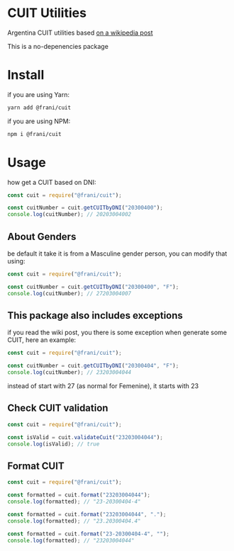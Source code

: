 # CUIT Utilities

Argentina CUIT utilities based [on a wikipedia post](https://es.wikipedia.org/wiki/Clave_%C3%9Anica_de_Identificaci%C3%B3n_Tributaria)

This is a no-depenencies package

# Install

if you are using Yarn:

```sh
yarn add @frani/cuit
```

if you are using NPM:

```sh
npm i @frani/cuit
```

# Usage

how get a CUIT based on DNI:

```js
const cuit = require("@frani/cuit");

const cuitNumber = cuit.getCUITbyDNI("20300400");
console.log(cuitNumber); // 20203004002
```

## About Genders

be default it take it is from a Masculine gender person, you can modify that using:

```js
const cuit = require("@frani/cuit");

const cuitNumber = cuit.getCUITbyDNI("20300400", "F");
console.log(cuitNumber); // 27203004007
```

## This package also includes exceptions

if you read the wiki post, you there is some exception when generate some CUIT, here an example:

```js
const cuit = require("@frani/cuit");

const cuitNumber = cuit.getCUITbyDNI("20300404", "F");
console.log(cuitNumber); // 23203004044
```

instead of start with 27 (as normal for Femenine), it starts with 23

## Check CUIT validation

```js
const cuit = require("@frani/cuit");

const isValid = cuit.validateCuit("23203004044");
console.log(isValid); // true
```

## Format CUIT

```js
const cuit = require("@frani/cuit");

const formatted = cuit.format("23203004044");
console.log(formatted); // "23-20300404-4"

const formatted = cuit.format("23203004044", ".");
console.log(formatted); // "23.20300404.4"

const formatted = cuit.format("23-20300404-4", "");
console.log(formatted); // "23203004044"
```
